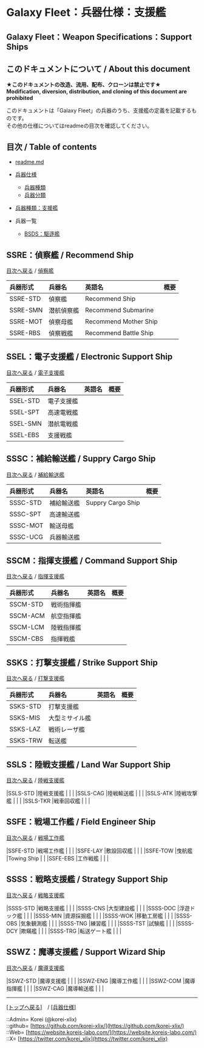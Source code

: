 # Galaxy Fleet：兵器仕様：支援艦

## Galaxy Fleet：Weapon Specifications：Support Ships

## このドキュメントについて / About this document

**★このドキュメントの改造、流用、配布、クローンは禁止です★**  
    **Modification, diversion, distribution, and cloning of this document are prohibited**  
  
このドキュメントは「Galaxy Fleet」の兵器のうち、支援艦の定義を記載するものです。  
その他の仕様についてはreadmeの目次を確認してください。  





## 目次 / Table of contents

* [readme.md](/readme.md)

* [兵器仕様](/unit/readme.md)
  * [兵器種類](/strategypart/readme.md#兵器種類--unit-kind)
  * [兵器分類](/unit/readme.md#兵器分類--unit-class)

* [兵器種類：支援艦](/unit/readme.md#ss支援艦--support-ships)

* 兵器一覧
  * [BSDS：駆逐艦](#aDestroyer)








## SSRE：偵察艦 / Recommend Ship

[目次へ戻る](#目次--table-of-contents) / [偵察艦](recommendship.md)  
  

|兵器形式  |兵器名  |英語名  |概要  |
|:--|:--|:--|:--|
|SSRE-STD  |偵察艦      |Recommend Ship         |  |
|SSRE-SMN  |潜航偵察艦  |Recommend Submarine    |  |
|SSRE-MOT  |偵察母艦    |Recommend Mother Ship  |  |
|SSRE-RBS  |偵察戦艦    |Recommend Battle Ship  |  |





## SSEL：電子支援艦 / Electronic Support Ship

[目次へ戻る](#目次--table-of-contents) / [電子支援艦](electronicsupportship.md)  
  

|兵器形式  |兵器名  |英語名  |概要  |
|:--|:--|:--|:--|
|SSEL-STD  |電子支援艦  |  |  |
|SSEL-SPT  |高速電戦艦  |  |  |
|SSEL-SMN  |潜航電戦艦  |  |  |
|SSEL-EBS  |支援戦艦    |  |  |





## SSSC：補給輸送艦 / Suppry Cargo Ship

[目次へ戻る](#目次--table-of-contents) / [補給輸送艦](supprycargoship.md)  
  

|兵器形式  |兵器名  |英語名  |概要  |
|:--|:--|:--|:--|
|SSSC-STD  |補給輸送艦  |Suppry Cargo Ship  |  |
|SSSC-SPT  |高速輸送艦  |  |  |
|SSSC-MOT  |輸送母艦    |  |  |
|SSSC-UCG  |兵器輸送艦  |  |  |





## SSCM：指揮支援艦 / Command Support Ship

[目次へ戻る](#目次--table-of-contents) / [指揮支援艦](commandsupportship.md)  
  

|兵器形式  |兵器名  |英語名  |概要  |
|:--|:--|:--|:--|
|SSCM-STD  |戦術指揮艦  |  |  |
|SSCM-ACM  |航空指揮艦  |  |  |
|SSCM-LCM  |陸戦指揮艦  |  |  |
|SSCM-CBS  |指揮戦艦    |  |  |





## SSKS：打撃支援艦 / Strike Support Ship

[目次へ戻る](#目次--table-of-contents) / [打撃支援艦](strikesupportship.md)  
  

|兵器形式  |兵器名  |英語名  |概要  |
|:--|:--|:--|:--|
|SSKS-STD  |打撃支援艦      |  |  |
|SSKS-MIS  |大型ミサイル艦  |  |  |
|SSKS-LAZ  |戦術レーザ艦    |  |  |
|SSKS-TRW  |転送艦          |  |  |





## SSLS：陸戦支援艦 / Land War Support Ship

[目次へ戻る](#目次--table-of-contents) / [陸戦支援艦](landsupportship.md)  
  

|SSLS-STD  |陸戦支援艦  |  |  |
|SSLS-CAG  |陸戦輸送艦  |  |  |
|SSLS-ATK  |陸戦攻撃艦  |  |  |
|SSLS-TKR  |戦車回収艦  |  |  |





## SSFE：戦場工作艦 / Field Engineer Ship

[目次へ戻る](#目次--table-of-contents) / [戦場工作艦](fieldengineership.md)  
  

|SSFE-STD  |戦場工作艦  |  |  |
|SSFE-LAY  |敷設回収艦  |  |  |
|SSFE-TOW  |曳航艦      |Towing Ship  |  |
|SSFE-EBS  |工作戦艦    |  |  |





## SSSS：戦略支援艦 / Strategy Support Ship

[目次へ戻る](#目次--table-of-contents) / [戦略支援艦](strategysupportship.md)  
  

|SSSS-STD  |戦略支援艦    |  |  |
|SSSS-CNS  |大型建設艦    |  |  |
|SSSS-DOC  |浮遊ドック艦  |  |  |
|SSSS-MIN  |資源採掘艦    |  |  |
|SSSS-WOK  |移動工房艦    |  |  |
|SSSS-OBS  |気象観測艦    |  |  |
|SSSS-TNG  |練習艦        |  |  |
|SSSS-TST  |試験艦        |  |  |
|SSSS-DCY  |欺瞞艦        |  |  |
|SSSS-TRG  |転送ゲート艦  |  |  |





## SSWZ：魔導支援艦 / Support Wizard Ship

[目次へ戻る](#目次--table-of-contents) / [魔導支援艦](strategysupportship.md)  
  

|SSWZ-STD  |魔導支援艦  |  |  |
|SSWZ-ENG  |魔導工作艦  |  |  |
|SSWZ-COM  |魔導指揮艦  |  |  |
|SSWZ-CAG  |魔導輸送艦  |  |  |





***
[[トップへ戻る]](/readme.md)　/
[[兵器仕様]](/unit/readme.md)  
  
::Admin= Korei (@korei-xlix)  
::github= [https://github.com/korei-xlix/](https://github.com/korei-xlix/)  
::Web= [https://website.koreis-labo.com/](https://website.koreis-labo.com/)  
::X= [https://twitter.com/korei_xlix](https://twitter.com/korei_xlix)  
